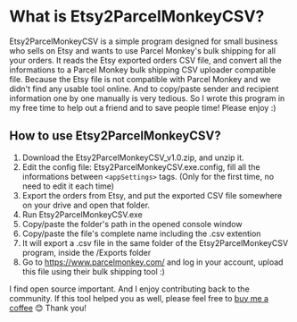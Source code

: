 # What is Etsy2ParcelMonkeyCSV?

Etsy2ParcelMonkeyCSV is a simple program designed for small business who sells on Etsy and wants to use Parcel Monkey's bulk shipping for all your orders. It reads the Etsy exported orders CSV file, and convert all the informations to a Parcel Monkey bulk shipping CSV uploader compatible file. Because the Etsy file is not compatible with Parcel Monkey and we didn't find any usable tool online. And to copy/paste sender and recipient information one by one manually is very tedious. So I wrote this program in my free time to help out a friend and to save people time! Please enjoy :)

## How to use Etsy2ParcelMonkeyCSV?
1. Download the Etsy2ParcelMonkeyCSV_v1.0.zip, and unzip it.
2. Edit the config file: Etsy2ParcelMonkeyCSV.exe.config, fill all the informations between ```<appSettings>``` tags. (Only for the first time, no need to edit it each time)
3. Export the orders from Etsy, and put the exported CSV file somewhere on your drive and open that folder.
4. Run Etsy2ParcelMonkeyCSV.exe
5. Copy/paste the folder's path in the opened console window
6. Copy/paste the file's complete name including the .csv extention
7. It will export a .csv file in the same folder of the Etsy2ParcelMonkeyCSV program, inside the /Exports folder
8. Go to https://www.parcelmonkey.com/ and log in your account, upload this file using their bulk shipping tool :)

I find open source important. And I enjoy contributing back to the community.
If this tool helped you as well, please feel free to [buy me a coffee](https://paypal.me/opaleLBC) :blush: Thank you!